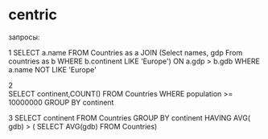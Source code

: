 # centric


запросы:

1
  SELECT a.name
  FROM Countries as a JOIN (Select names, gdp From countries as b WHERE b.continent LIKE 'Europe') ON a.gdp > b.gdb
  WHERE a.name NOT LIKE 'Europe'
 
2	
	 SELECT continent,COUNT()
  FROM  Countries
  WHERE population >= 10000000
  GROUP BY continent 
		
3
	 SELECT continent
  FROM Countries 
  GROUP BY continent HAVING AVG( gdb)  > ( SELECT AVG(gdb) FROM  Countries)

 
